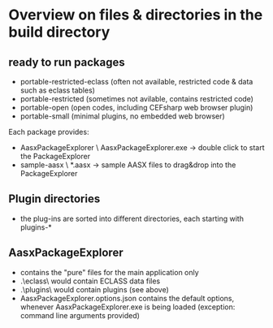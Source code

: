 # Overview on files & directories in the build directory

## ready to run packages

* portable-restricted-eclass          (often not available, restricted code & data such as eclass tables)
* portable-restricted                 (sometimes not avilable, contains restricted code)
* portable-open                       (open codes, including CEFsharp web browser plugin)
* portable-small                      (minimal plugins, no embedded web browser)

Each package provides:
* AasxPackageExplorer \ AasxPackageExplorer.exe -> double click to start the PackageExplorer
* sample-aasx \ *.aasx                          -> sample AASX files to drag&drop into the PackageExplorer

## Plugin directories

* the plug-ins are sorted into different directories, each starting with plugins-*

## AasxPackageExplorer

* contains the "pure" files for the main application only
* .\eclass\ would contain ECLASS data files
* .\plugins\ would contain plugins (see above)
* AasxPackageExplorer.options.json contains the default options, whenever AasxPackageExplorer.exe is being loaded
  (exception: command line arguments provided)